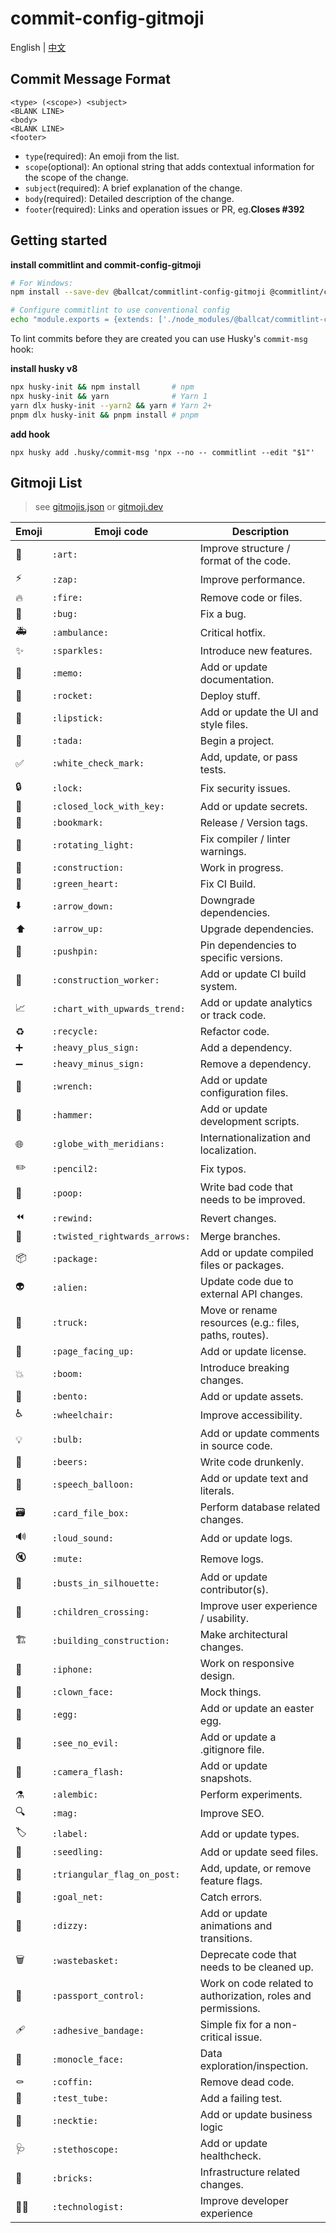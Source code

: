 # commit-config-gitmoji
English | [中文](./README_zh-cn.md)

## Commit Message Format
```
<type> (<scope>) <subject>
<BLANK LINE>
<body>
<BLANK LINE>
<footer>
```
- `type`(required): An emoji from the list.
- `scope`(optional): An optional string that adds contextual information for the scope of the change.
- `subject`(required): A brief explanation of the change.
- `body`(required): Detailed description of the change.
- `footer`(required): Links and operation issues or PR, eg.**Closes #392**

## Getting started

**install commitlint and commit-config-gitmoji**
```sh
# For Windows:
npm install --save-dev @ballcat/commitlint-config-gitmoji @commitlint/cli

# Configure commitlint to use conventional config
echo "module.exports = {extends: ['./node_modules/@ballcat/commitlint-config-gitmoji']}" > commitlint.config.js
```

To lint commits before they are created you can use Husky's `commit-msg` hook:

**install husky v8**
```sh
npx husky-init && npm install       # npm
npx husky-init && yarn              # Yarn 1
yarn dlx husky-init --yarn2 && yarn # Yarn 2+
pnpm dlx husky-init && pnpm install # pnpm
```

**add hook**
```npm
npx husky add .husky/commit-msg 'npx --no -- commitlint --edit "$1"'
```

## Gitmoji List
> see [gitmojis.json](https://github.com/carloscuesta/gitmoji/blob/master/src/data/gitmojis.json) or [gitmoji.dev](https://gitmoji.dev/)

| Emoji | Emoji code                    | Description                                                  |
| ----- | ----------------------------- | ------------------------------------------------------------ |
| 🎨     | `:art:`                       | Improve structure / format of the code.                      |
| ⚡️     | `:zap:`                       | Improve performance.                                         |
| 🔥     | `:fire:`                      | Remove code or files.                                        |
| 🐛     | `:bug:`                       | Fix a bug.                                                   |
| 🚑     | `:ambulance:`                 | Critical hotfix.                                             |
| ✨     | `:sparkles:`                  | Introduce new features.                                      |
| 📝     | `:memo:`                      | Add or update documentation.                                 |
| 🚀     | `:rocket:`                    | Deploy stuff.                                                |
| 💄     | `:lipstick:`                  | Add or update the UI and style files.                        |
| 🎉     | `:tada:`                      | Begin a project.                                             |
| ✅     | `:white_check_mark:`          | Add, update, or pass tests.                                  |
| 🔒     | `:lock:`                      | Fix security issues.                                         |
| 🔐     | `:closed_lock_with_key:`      | Add or update secrets.                                       |
| 🔖     | `:bookmark:`                  | Release / Version tags.                                      |
| 🚨     | `:rotating_light:`            | Fix compiler / linter warnings.                              |
| 🚧     | `:construction:`              | Work in progress.                                            |
| 💚     | `:green_heart:`               | Fix CI Build.                                                |
| ⬇️     | `:arrow_down:`                | Downgrade dependencies.                                      |
| ⬆️     | `:arrow_up:`                  | Upgrade dependencies.                                        |
| 📌     | `:pushpin:`                   | Pin dependencies to specific versions.                       |
| 👷     | `:construction_worker:`       | Add or update CI build system.                               |
| 📈     | `:chart_with_upwards_trend:`  | Add or update analytics or track code.                       |
| ♻️     | `:recycle:`                   | Refactor code.                                               |
| ➕     | `:heavy_plus_sign:`           | Add a dependency.                                            |
| ➖     | `:heavy_minus_sign:`          | Remove a dependency.                                         |
| 🔧     | `:wrench:`                    | Add or update configuration files.                           |
| 🔨     | `:hammer:`                    | Add or update development scripts.                           |
| 🌐     | `:globe_with_meridians:`      | Internationalization and localization.                       |
| ✏️     | `:pencil2:`                   | Fix typos.                                                   |
| 💩     | `:poop:`                      | Write bad code that needs to be improved.                    |
| ⏪️     | `:rewind:`                    | Revert changes.                                              |
| 🔀     | `:twisted_rightwards_arrows:` | Merge branches.                                              |
| 📦️     | `:package:`                   | Add or update compiled files or packages.                    |
| 👽️     | `:alien:`                     | Update code due to external API changes.                     |
| 🚚     | `:truck:`                     | Move or rename resources (e.g.: files, paths, routes).       |
| 📄     | `:page_facing_up:`            | Add or update license.                                       |
| 💥     | `:boom:`                      | Introduce breaking changes.                                  |
| 🍱     | `:bento:`                     | Add or update assets.                                        |
| ♿️     | `:wheelchair:`                | Improve accessibility.                                       |
| 💡     | `:bulb:`                      | Add or update comments in source code.                       |
| 🍻     | `:beers:`                     | Write code drunkenly.                                        |
| 💬     | `:speech_balloon:`            | Add or update text and literals.                             |
| 🗃️     | `:card_file_box:`             | Perform database related changes.                            |
| 🔊     | `:loud_sound:`                | Add or update logs.                                          |
| 🔇     | `:mute:`                      | Remove logs.                                                 |
| 👥     | `:busts_in_silhouette:`       | Add or update contributor(s).                                |
| 🚸     | `:children_crossing:`         | Improve user experience / usability.                         |
| 🏗️     | `:building_construction:`     | Make architectural changes.                                  |
| 📱     | `:iphone:`                    | Work on responsive design.                                   |
| 🤡     | `:clown_face:`                | Mock things.                                                 |
| 🥚     | `:egg:`                       | Add or update an easter egg.                                 |
| 🙈     | `:see_no_evil:`               | Add or update a .gitignore file.                             |
| 📸     | `:camera_flash:`              | Add or update snapshots.                                     |
| ⚗️     | `:alembic:`                   | Perform experiments.                                         |
| 🔍️     | `:mag:`                       | Improve SEO.                                                 |
| 🏷️     | `:label:`                     | Add or update types.                                         |
| 🌱     | `:seedling:`                  | Add or update seed files.                                    |
| 🚩     | `:triangular_flag_on_post:`   | Add, update, or remove feature flags.                        |
| 🥅     | `:goal_net:`                  | Catch errors.                                                |
| 💫     | `:dizzy:`                     | Add or update animations and transitions.                    |
| 🗑️     | `:wastebasket:`               | Deprecate code that needs to be cleaned up.                  |
| 🛂     | `:passport_control:`          | Work on code related to authorization, roles and permissions. |
| 🩹     | `:adhesive_bandage:`          | Simple fix for a non-critical issue.                         |
| 🧐     | `:monocle_face:`              | Data exploration/inspection.                                 |
| ⚰️     | `:coffin:`                    | Remove dead code.                                            |
| 🧪     | `:test_tube:`                 | Add a failing test.                                          |
| 👔     | `:necktie:`                   | Add or update business logic                                 |
| 🩺     | `:stethoscope:`               | Add or update healthcheck.                                   |
| 🧱     | `:bricks:`                    | Infrastructure related changes.                              |
| 🧑‍💻    | `:technologist:`              | Improve developer experience                                 |

